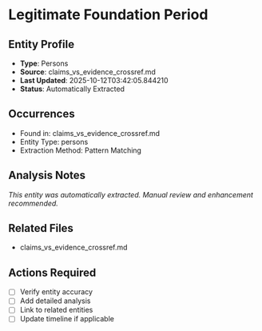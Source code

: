 # Legitimate Foundation Period

## Entity Profile
- **Type**: Persons
- **Source**: claims_vs_evidence_crossref.md
- **Last Updated**: 2025-10-12T03:42:05.844210
- **Status**: Automatically Extracted

## Occurrences
- Found in: claims_vs_evidence_crossref.md
- Entity Type: persons
- Extraction Method: Pattern Matching

## Analysis Notes
*This entity was automatically extracted. Manual review and enhancement recommended.*

## Related Files
- claims_vs_evidence_crossref.md

## Actions Required
- [ ] Verify entity accuracy
- [ ] Add detailed analysis
- [ ] Link to related entities
- [ ] Update timeline if applicable
